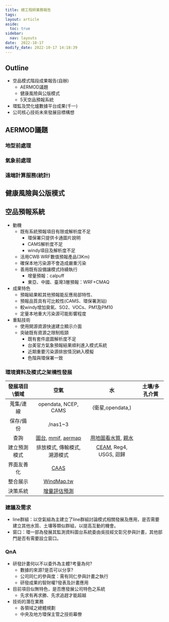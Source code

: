 ```yaml
---
title: 總工程師業務報告
tags: 
layout: article
aside:
  toc: true
sidebar:
  nav: layouts
date:  2022-10-17
modify_date: 2022-10-17 14:18:39
---
```


## Outline
- 空品模式階段成果報告(自辦)
  - AERMOD議題
  - 健康風險與公版模式
  - 5天空品預報系統
- 環監及焚化爐數據平台成果(千一)  
- 公司核心技術未來發展目標構想

## AERMOD議題
### 地型前處理
### 氣象前處理
### 遠端計算服務(統計)

## 健康風險與公版模式

## 空品預報系統
- 動機
  - 既有系統預報項目有限或解析度不足
    - 環保署只提供卡通圖片說明
    - CAMS解析度不足
    - windy項目及解析度不足
  - 活用CWB WRF數值預報產品(3Km)
  - 確保本地污染源不會造成嚴重污染
  - 善用既有設備讓模式持續執行
    - 增量預報：calpuff
    - 東亞、中國、臺灣3層預報：WRF+CMAQ
- 成果特色
  - 預報結果較其他預報能反應局部特性、
  - 預報品質具有可比較性(CAMS、環保署測站)
  - 較windy增加臭氧、SO2、VOCs、PM1及PM10
  - 定量本地重大污染源可能影響程度
- 重點技術
  - 使用開源資源快速建立顯示介面
  - 突破既有資源之限制瓶頸
    - 既有套件底圖解析度不足
    - 台美官方氣象預報結果順利進入模式系統
    - 近期重要污染源排放情況納入模擬
    - 色階與環保署一致

### 環境資料及模式之架構性發展

發展項目\\領域 |空氣|水|土壤/多孔介質
:-:|:-:|:-:|:-:
蒐集/連線|opendata, NCEP, CAMS|(衛星,opendata,)|
保存/備份|/nas1\~3||
查詢|[圖台](https://demo.cy1000.com.tw/MDI/Default_2022.aspx), [mmif](http://umap.openstreetmap.fr/zh/map/3km_590688#8/23.712/122.009), [aermap](http://umap.openstreetmap.fr/zh/map/taiwan-aermap_11-points_730878#9/22.8989/120.7603)|[用地圖看水質](https://wq.epa.gov.tw/EWQP_GIS/), [親水](https://www.eea.europa.eu/themes/water/interactive/bathing/state-of-bathing-waters)|
建立預測模式|排放模式, 傳輸模式, 溯源模式|[CEAM](https://sinotec2.github.io/FAQ/2022/10/07/EnvMdl.html), Reg4, USGS, 迴歸|
界面友善化|[CAAS](http://125.229.149.182/aermods.html)||
整合展示|[WindMap.tw](http://200.200.31.47:8085/)||
決策系統|[增量評估預測](https://sinotec2.github.io/cpuff_forecast/)||

### 建議及需求
- line群組：以空氣組為主建立了line群組討論模式相關發展及應用，是否需要建立其他水質、土壤等類似群組，以提高互動的機會。
- 窗口：環一部為發展其監測資料圖台系統委由吳技經文彰兄參與計畫，其他部門是否有需要設立窗口。

### QnA
- 研發計畫何以不以委外為主體?考量為何?
  - 數據的來源?是否可以分享?
  - 公司同仁的參與度：需有同仁參與計畫之執行
  - 研發成果的智財權?發表及計畫應用
- 目前項目似無特色，是否應發展公司特色之系統
  - 先求有再求勝、先求追趕才能超越
- 技術的潛在業務
  - 各領域之總體規劃
  - 中央及地方環保主管之技術幕僚
  

